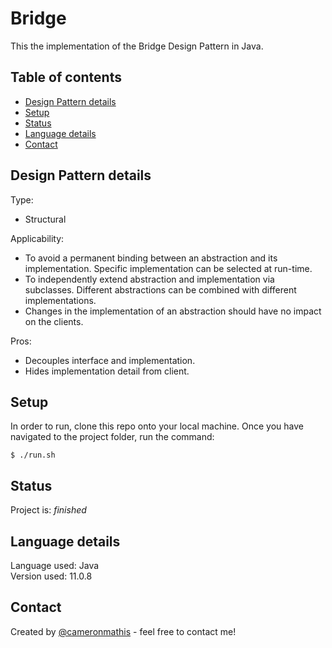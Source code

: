 # Bridge
This the implementation of the Bridge Design Pattern in Java.

## Table of contents
* [Design Pattern details](#Design-Pattern-details)
* [Setup](#setup)
* [Status](#status)
* [Language details](#Language-details)
* [Contact](#contact)

## Design Pattern details
Type:
* Structural

Applicability:
* To avoid a permanent binding between an abstraction and its implementation. Specific implementation can be selected at run-time.
* To independently extend abstraction and implementation via subclasses. Different abstractions can be combined with different implementations.
* Changes in the implementation of an abstraction should have no impact on the clients.

Pros:
* Decouples interface and implementation.
* Hides implementation detail from client.

## Setup
In order to run, clone this repo onto your local machine. Once you have navigated to the project folder, run the command:

	$ ./run.sh

## Status
Project is: _finished_

## Language details
Language used: Java </br>
Version used: 11.0.8

## Contact
Created by [@cameronmathis](https://github.com/cameronmathis/) - feel free to contact me!